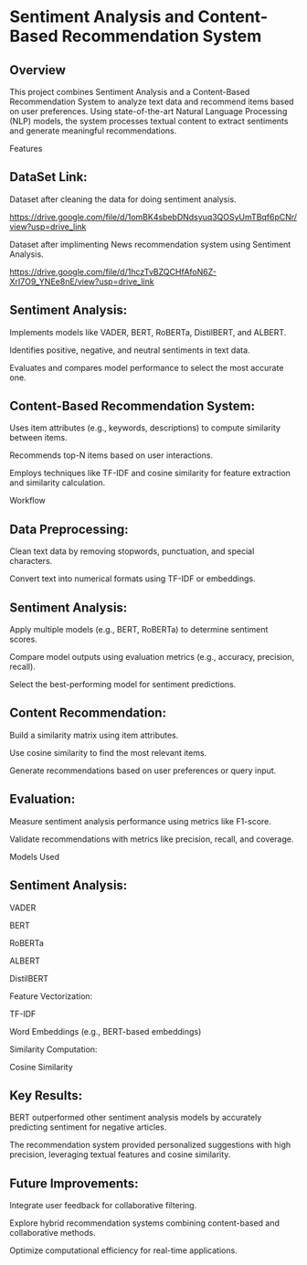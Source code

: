 # Sentiment Analysis and Content-Based Recommendation System

## Overview

This project combines Sentiment Analysis and a Content-Based Recommendation System to analyze text data and recommend items based on user preferences. Using state-of-the-art Natural Language Processing (NLP) models, the system processes textual content to extract sentiments and generate meaningful recommendations.

Features
## DataSet Link:
Dataset after cleaning the data for doing sentiment analysis.

https://drive.google.com/file/d/1omBK4sbebDNdsyuq3QOSyUmTBqf6pCNr/view?usp=drive_link

Dataset after implimenting  News recommendation system using Sentiment Analysis.

https://drive.google.com/file/d/1hczTvBZQCHfAfoN6Z-XrI7O9_YNEe8nE/view?usp=drive_link

## Sentiment Analysis:

Implements models like VADER, BERT, RoBERTa, DistilBERT, and ALBERT.

Identifies positive, negative, and neutral sentiments in text data.

Evaluates and compares model performance to select the most accurate one.

## Content-Based Recommendation System:

Uses item attributes (e.g., keywords, descriptions) to compute similarity between items.

Recommends top-N items based on user interactions.

Employs techniques like TF-IDF and cosine similarity for feature extraction and similarity calculation.

Workflow

## Data Preprocessing:

Clean text data by removing stopwords, punctuation, and special characters.

Convert text into numerical formats using TF-IDF or embeddings.

## Sentiment Analysis:

Apply multiple models (e.g., BERT, RoBERTa) to determine sentiment scores.

Compare model outputs using evaluation metrics (e.g., accuracy, precision, recall).

Select the best-performing model for sentiment predictions.

## Content Recommendation:

Build a similarity matrix using item attributes.

Use cosine similarity to find the most relevant items.

Generate recommendations based on user preferences or query input.

## Evaluation:

Measure sentiment analysis performance using metrics like F1-score.

Validate recommendations with metrics like precision, recall, and coverage.

Models Used

## Sentiment Analysis:

VADER

BERT

RoBERTa

ALBERT

DistilBERT

Feature Vectorization:

TF-IDF

Word Embeddings (e.g., BERT-based embeddings)

Similarity Computation:

Cosine Similarity

## Key Results:

BERT outperformed other sentiment analysis models by accurately predicting sentiment for negative articles.

The recommendation system provided personalized suggestions with high precision, leveraging textual features and cosine similarity.

## Future Improvements:

Integrate user feedback for collaborative filtering.

Explore hybrid recommendation systems combining content-based and collaborative methods.

Optimize computational efficiency for real-time applications.
